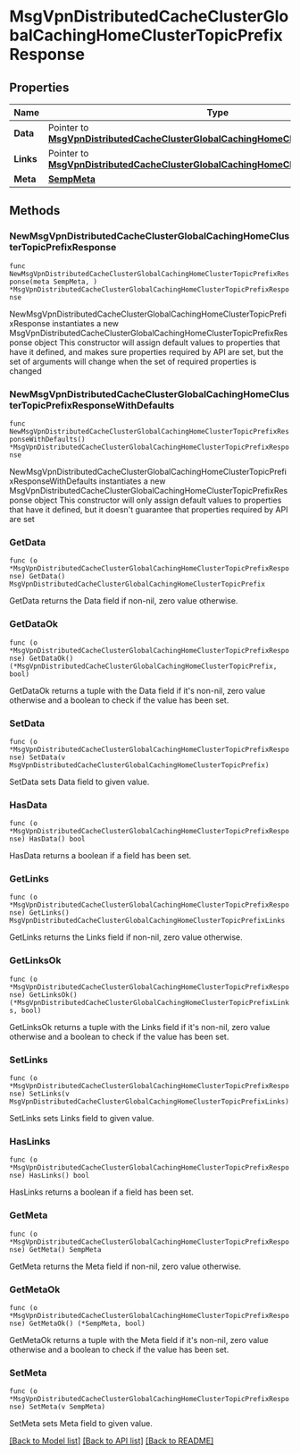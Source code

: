 # MsgVpnDistributedCacheClusterGlobalCachingHomeClusterTopicPrefixResponse

## Properties

Name | Type | Description | Notes
------------ | ------------- | ------------- | -------------
**Data** | Pointer to [**MsgVpnDistributedCacheClusterGlobalCachingHomeClusterTopicPrefix**](MsgVpnDistributedCacheClusterGlobalCachingHomeClusterTopicPrefix.md) |  | [optional] 
**Links** | Pointer to [**MsgVpnDistributedCacheClusterGlobalCachingHomeClusterTopicPrefixLinks**](MsgVpnDistributedCacheClusterGlobalCachingHomeClusterTopicPrefixLinks.md) |  | [optional] 
**Meta** | [**SempMeta**](SempMeta.md) |  | 

## Methods

### NewMsgVpnDistributedCacheClusterGlobalCachingHomeClusterTopicPrefixResponse

`func NewMsgVpnDistributedCacheClusterGlobalCachingHomeClusterTopicPrefixResponse(meta SempMeta, ) *MsgVpnDistributedCacheClusterGlobalCachingHomeClusterTopicPrefixResponse`

NewMsgVpnDistributedCacheClusterGlobalCachingHomeClusterTopicPrefixResponse instantiates a new MsgVpnDistributedCacheClusterGlobalCachingHomeClusterTopicPrefixResponse object
This constructor will assign default values to properties that have it defined,
and makes sure properties required by API are set, but the set of arguments
will change when the set of required properties is changed

### NewMsgVpnDistributedCacheClusterGlobalCachingHomeClusterTopicPrefixResponseWithDefaults

`func NewMsgVpnDistributedCacheClusterGlobalCachingHomeClusterTopicPrefixResponseWithDefaults() *MsgVpnDistributedCacheClusterGlobalCachingHomeClusterTopicPrefixResponse`

NewMsgVpnDistributedCacheClusterGlobalCachingHomeClusterTopicPrefixResponseWithDefaults instantiates a new MsgVpnDistributedCacheClusterGlobalCachingHomeClusterTopicPrefixResponse object
This constructor will only assign default values to properties that have it defined,
but it doesn't guarantee that properties required by API are set

### GetData

`func (o *MsgVpnDistributedCacheClusterGlobalCachingHomeClusterTopicPrefixResponse) GetData() MsgVpnDistributedCacheClusterGlobalCachingHomeClusterTopicPrefix`

GetData returns the Data field if non-nil, zero value otherwise.

### GetDataOk

`func (o *MsgVpnDistributedCacheClusterGlobalCachingHomeClusterTopicPrefixResponse) GetDataOk() (*MsgVpnDistributedCacheClusterGlobalCachingHomeClusterTopicPrefix, bool)`

GetDataOk returns a tuple with the Data field if it's non-nil, zero value otherwise
and a boolean to check if the value has been set.

### SetData

`func (o *MsgVpnDistributedCacheClusterGlobalCachingHomeClusterTopicPrefixResponse) SetData(v MsgVpnDistributedCacheClusterGlobalCachingHomeClusterTopicPrefix)`

SetData sets Data field to given value.

### HasData

`func (o *MsgVpnDistributedCacheClusterGlobalCachingHomeClusterTopicPrefixResponse) HasData() bool`

HasData returns a boolean if a field has been set.

### GetLinks

`func (o *MsgVpnDistributedCacheClusterGlobalCachingHomeClusterTopicPrefixResponse) GetLinks() MsgVpnDistributedCacheClusterGlobalCachingHomeClusterTopicPrefixLinks`

GetLinks returns the Links field if non-nil, zero value otherwise.

### GetLinksOk

`func (o *MsgVpnDistributedCacheClusterGlobalCachingHomeClusterTopicPrefixResponse) GetLinksOk() (*MsgVpnDistributedCacheClusterGlobalCachingHomeClusterTopicPrefixLinks, bool)`

GetLinksOk returns a tuple with the Links field if it's non-nil, zero value otherwise
and a boolean to check if the value has been set.

### SetLinks

`func (o *MsgVpnDistributedCacheClusterGlobalCachingHomeClusterTopicPrefixResponse) SetLinks(v MsgVpnDistributedCacheClusterGlobalCachingHomeClusterTopicPrefixLinks)`

SetLinks sets Links field to given value.

### HasLinks

`func (o *MsgVpnDistributedCacheClusterGlobalCachingHomeClusterTopicPrefixResponse) HasLinks() bool`

HasLinks returns a boolean if a field has been set.

### GetMeta

`func (o *MsgVpnDistributedCacheClusterGlobalCachingHomeClusterTopicPrefixResponse) GetMeta() SempMeta`

GetMeta returns the Meta field if non-nil, zero value otherwise.

### GetMetaOk

`func (o *MsgVpnDistributedCacheClusterGlobalCachingHomeClusterTopicPrefixResponse) GetMetaOk() (*SempMeta, bool)`

GetMetaOk returns a tuple with the Meta field if it's non-nil, zero value otherwise
and a boolean to check if the value has been set.

### SetMeta

`func (o *MsgVpnDistributedCacheClusterGlobalCachingHomeClusterTopicPrefixResponse) SetMeta(v SempMeta)`

SetMeta sets Meta field to given value.



[[Back to Model list]](../README.md#documentation-for-models) [[Back to API list]](../README.md#documentation-for-api-endpoints) [[Back to README]](../README.md)


